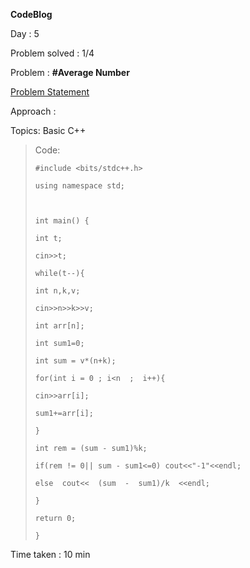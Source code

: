 **CodeBlog**

Day : 5

Problem solved : 1/4

Problem : **#Average Number**

[Problem Statement](https://www.codechef.com/problems/AVG)

Approach :

Topics: Basic C++

> Code:
>
>     #include <bits/stdc++.h>
>
>     using namespace std;
>
>
>
>     int main() {
>
>     int t;
>
>     cin>>t;
>
>     while(t--){
>
>     int n,k,v;
>
>     cin>>n>>k>>v;
>
>     int arr[n];
>
>     int sum1=0;
>
>     int sum = v*(n+k);
>
>     for(int i = 0 ; i<n  ;  i++){
>
>     cin>>arr[i];
>
>     sum1+=arr[i];
>
>     }
>
>     int rem = (sum - sum1)%k;
>
>     if(rem != 0|| sum - sum1<=0) cout<<"-1"<<endl;
>
>     else  cout<<  (sum  -  sum1)/k  <<endl;
>
>     }
>
>     return 0;
>
>     }

Time taken : 10 min
